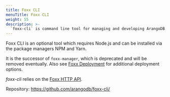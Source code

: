 ```yaml
---
title: Foxx CLI
menuTitle: Foxx CLI
weight: 55
description: >-
  `foxx-cli` is command line tool for managing and developing ArangoDB Foxx services
---
```

Foxx CLI is an optional tool which requires Node.js and can be installed via the
package managers NPM and Yarn.

It is the successor of `foxx-manager`, which is deprecated and will be
removed eventually. Also see [Foxx Deployment](../../../develop/foxx-microservices/deployment.md)
for additional deployment options.

_foxx-cli_ relies on the [Foxx HTTP API](../../../develop/http-api/foxx.md).

Repository: <https://github.com/arangodb/foxx-cli/>
